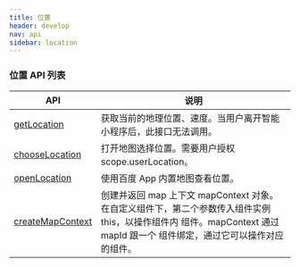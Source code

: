 ```yaml
---
title: 位置
header: develop
nav: api
sidebar: location
---
```


### 位置 API 列表

|API|说明|
|----|----|
|<a href="https://smartprogram.baidu.com/docs/develop/api/location_get/#getLocation">getLocation</a>|获取当前的地理位置、速度。当用户离开智能小程序后，此接口无法调用。|
|<a href="https://smartprogram.baidu.com/docs/develop/api/location_get/#chooseLocation">chooseLocation</a>|打开地图选择位置。需要用户授权 scope.userLocation。|
|<a href="https://smartprogram.baidu.com/docs/develop/api/location_open/#openLocation">openLocation</a>|使用百度 App 内置地图查看位置。|
|<a href="https://smartprogram.baidu.com/docs/develop/api/location_map/#createMapContext">createMapContext</a>|创建并返回 map 上下文 mapContext 对象。在自定义组件下，第二个参数传入组件实例 this，以操作组件内 <map/> 组件。mapContext 通过 mapId 跟一个 组件绑定，通过它可以操作对应的组件。|

<!-- 获取位置
-----

### getLocation

**解释：**获取当前的地理位置、速度。当用户离开智能小程序后，此接口无法调用。

**参数：**Object

**Object 参数说明：**

|参数 | 类型 | 必填 | 说明 |
|---- | ---- | ---- |---- |
|type   | String | 否  | 默认为 wgs84 返回 gps 坐标，可选 gcj02 |
|altitude   | Boolean | 否  | 传入 true 会返回高度信息，获取高度需要较高精度且需要打开 gps ，会很耗时，默认没有用 gps|
|success |Function  |  是 |  接口调用成功的回调函数，返回内容详见返回参数说明。|
|fail  |  Function  |  否  | 接口调用失败的回调函数|
|complete  |  Function |   否 |  接口调用结束的回调函数（调用成功、失败都会执行）|

**success 返回参数说明：**

|参数  |说明  |
|---- | ---- |
|latitude   | 纬度，浮点数，范围为-90~90，负数表示南纬
|longitude |  经度，浮点数，范围为-180~180，负数表示西经
|speed  | 速度，浮点数，单位m/s|
|accuracy  |  位置的精确度|
|altitude  |  高度，单位 m |
|verticalAccuracy  |  垂直精度，单位 m（Android 无法获取，返回 0） |
|horizontalAccuracy  |水平精度，单位 m  |


**示例：**

```js
swan.getLocation({
    type: 'gcj02',
    success: function (res) {
        console.log('纬度：' + res.latitude);
        console.log('经度：' + res.longitude);
    },
    fail: function (err) {
        console.log('错误码：' + err.errCode);
        console.log('错误信息：' + err.errMsg);
    }
});
```

### chooseLocation

**解释：**打开地图选择位置。需要用户授权 scope.userLocation

**参数：**Object
​
**Object 参数说明：**

|参数 | 类型 | 必填 | 说明 |
|---- | ---- | ---- |---- |
|success  | Function |否 | 接口调用成功的回调函数|
|fail  | Function |否 | 接口调用失败的回调函数|
|complete  | Function |否 | 接口调用结束的回调函数（调用成功、失败都会执行）|

**success 返回参数说明：**

|参数  |说明  |
|---- | ---- |
|name   | 位置名称|
|address |  详细地址|
|latitude  | 纬度，浮点数，范围为-90~90，负数表示南纬。使用 gcj02 国测局坐标系|
|longitude  |  经度，浮点数，范围为-180~180，负数表示西经。使用 gcj02 国测局坐标系|

查看位置
-----

### openLocation

**解释：**使用百度 App 内置地图查看位置。

**参数：**Object
​
**Object 参数说明：**

|参数 | 类型 | 必填 | 说明 |
|---- | ---- | ---- |---- |
|latitude   | Float |  是  | 纬度，范围为 -90~90，负数表示南纬|
|longitude  | Float  | 是  | 经度，范围为 -180~180，负数表示西经|
|scale  | INT |否 |  缩放比例，范围 4~21，默认为16|
|name  | String |否 | 位置名|
|address  | String |否 | 地址的详细说明|
|success  | Function |否 | 接口调用成功的回调函数|
|fail  | Function |否 | 接口调用失败的回调函数|
|complete  | Function |否 | 接口调用结束的回调函数（调用成功、失败都会执行）|

**示例：**

```js
swan.getLocation({
    type: 'gcj02',
    success: function (res) {
        swan.openLocation({
            latitude: res.latitude,
            longitude: res.longitude,
            scale: 18
        })
    },
    fail: function (err) {
        console.log('错误码：' + err.errCode);
        console.log('错误信息：' + err.errMsg);
    }
});
```


地图组件控制
-----

### createMapContext

**解释：**创建并返回 map 上下文 mapContext 对象。在自定义组件下，第二个参数传入组件实例 this，以操作组件内 `<map/>` 组件。mapContext 通过 mapId 跟一个 <map/> 组件绑定，通过它可以操作对应的 <map/> 组件。

**参数：**mapId

**mapContext 对象的方法列表：**

|方法 | 参数 | 说明 |
|---- | ---- | ---- |
|getCenterLocation  |  OBJECT |  获取当前地图中心的经纬度，返回的是 gcj02 坐标系，可以用于 swan.openLocation  |
|moveToLocation |  无  | 将地图中心移动到当前定位点，需要配合 map 组件的 show-location 使用  |
|translateMarker  |  OBJECT   | 平移 marker，带动画  |
|includePoints |  OBJECT  | 缩放视野展示所有经纬度 |
|getRegion  | OBJECT  | 获取当前地图的视野范围  |
|getScale | OBJECT |  获取当前地图的缩放级别 |

**getCenterLocation 的 Object 参数列表：**

|参数名 |类型  |必填  |说明|
|---- | ---- | ---- |---- |
|success   |Function  |  否  | 接口调用成功的回调函数 ，res = { longitude: "经度", latitude: "纬度"} |
|fail  |Function  |  否 |  接口调用失败的回调函数|
|complete   | Function   | 否 |  接口调用结束的回调函数（调用成功、失败都会执行）|

**translateMarker 的 Object 参数列表：**

|参数名 |类型  |必填  |说明|
|---- | ---- | ---- |---- |
|markerId  |Number  |  是  | 指定 marker |
|destination  |Object  |  是 |  指定marker移动到的目标点|
|autoRotate   | Boolean   | 是 |  移动过程中是否自动旋转 marker|
|rotate  |Number  |  是  | marker 的旋转角度 |
|duration  |duration  |  否 |  动画持续时长，默认值1000ms，平移与旋转分别计算 |
|fail   | Function   | 否 |  接口调用失败的回调函数|

**includePoints 的 OBJECT 参数列表：**

|参数名 |类型  |必填  |说明|
|---- | ---- | ---- |---- |
|points  |Array  |  是  | 要显示在可视区域内的坐标点列表，[{latitude, longitude}] |
|padding  |Array  |  否 |  坐标点形成的矩形边缘到地图边缘的距离，单位像素。格式为[上,右,下,左]，安卓上只能识别数组第一项，上下左右的 padding 一致。开发者工具暂不支持 padding 参数。|

**getRegion 的 OBJECT 参数列表：**

|参数名 |类型  |必填  |说明|
|---- | ---- | ---- |---- |
|success   |Function  |  否  | 接口调用成功的回调函数，res = {southwest, northeast}，西南角与东北角的经纬度 |
|fail  |Function  |  否 |  接口调用失败的回调函数|
|complete   | Function   | 否 |  接口调用结束的回调函数（调用成功、失败都会执行）|

**getScale 的 OBJECT 参数列表：**

|参数名 |类型  |必填  |说明|
|---- | ---- | ---- |---- |
|success   |Function  |  否  | 接口调用成功的回调函数，res = {scale} |
|fail  |Function  |  否 |  接口调用失败的回调函数|
|complete   | Function   | 否 |  接口调用结束的回调函数（调用成功、失败都会执行）|

**示例：**

```html
<view class="wrap">
    <map id="myMap"
        style="width: 100%"
    </map>
	<button type="primary" bindtap="getCenterLocation">获取位置</button>
	<button type="primary" bindtap="moveToLocation">移动位置</button>
	<button type="primary" bindtap="translateMarker">移动标注</button>
	<button type="primary" bindtap="includePoints">缩放视野展示所有经纬度</button>
	<button type="primary" bindtap="getRegion">获取当前地图的视野范围</button>
</view>
```

```js
Pages({
    data: {
        latitude: '40.042500',
        longitude: '116.274040',
    },
    onReady() {
        this.mapContext = swan.createMapContext('myMap');
    },
    getCenterLocation: function () {
        this.mapContext.getCenterLocation({
            success: function (res) {
                console.log("经度" + res.longitude);
                console.log("纬度" + res.latitude);
            }
        })
    },
    moveToLocation: function () {
        this.mapContext.moveToLocation();
    },
    translateMarker: function () {
        this.mapContext.translateMarker({
            markerId: 0,
            autoRotate: true,
            duration: 1000,
            destination: {
                latitude: 23.10229,
                longitude: 113.3345211,
            },
            animationEnd() {
                console.log('animation end');
            }
        })
    },
    includePoints: function () {
        this.mapContext.includePoints({
            padding: [10],
            points: [{
                latitude: 23,
                longitude: 113.33,
            }, {
                latitude: 23,
                longitude: 113.3345211,
            }]
        })
    },
    getRegion: function () {
        this.mapContext.getRegion({
            success: function (res) {
                console.log("西南角的经纬度" + res.southwest);
                console.log("东北角的经纬度" + res.northeast);
            }
        })
    }
});
``` -->
